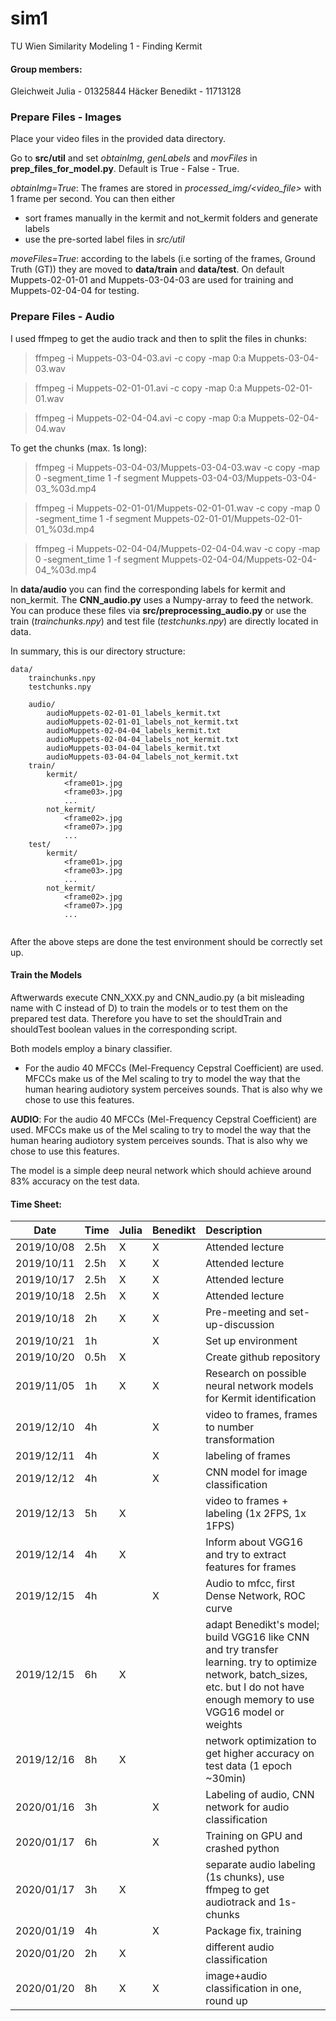 
# sim1
TU Wien Similarity Modeling 1 - Finding Kermit

#### Group members: 
Gleichweit Julia - 01325844
Häcker Benedikt - 11713128

### Prepare Files - Images
Place your video files in the provided data directory.

Go to __src/util__ and set *obtainImg*, *genLabels* and *movFiles* in __prep_files_for_model.py__.
Default is True - False - True.    

*obtainImg=True*: The frames are stored in *processed_img/<video_file>* with 1 frame per second. You can then either 
* sort frames manually in the kermit and not_kermit folders and generate labels
* use the pre-sorted label files in *src/util*


*moveFiles=True*: according to the labels (i.e sorting of the frames, Ground Truth (GT)) they are moved to __data/train__ and __data/test__. 
On default Muppets-02-01-01 and Muppets-03-04-03 are used for training and Muppets-02-04-04 for testing.  


### Prepare Files - Audio

I used ffmpeg to get the audio track and then to split the files in chunks:

>ffmpeg -i Muppets-03-04-03.avi -c copy -map 0:a Muppets-03-04-03.wav

>ffmpeg -i Muppets-02-01-01.avi -c copy -map 0:a Muppets-02-01-01.wav

>ffmpeg -i Muppets-02-04-04.avi -c copy -map 0:a Muppets-02-04-04.wav

To get the chunks (max. 1s long): 

> ffmpeg -i Muppets-03-04-03/Muppets-03-04-03.wav -c copy -map 0 -segment_time 1 -f segment Muppets-03-04-03/Muppets-03-04-03_%03d.mp4

> ffmpeg -i Muppets-02-01-01/Muppets-02-01-01.wav -c copy -map 0 -segment_time 1 -f segment Muppets-02-01-01/Muppets-02-01-01_%03d.mp4

> ffmpeg -i Muppets-02-04-04/Muppets-02-04-04.wav -c copy -map 0 -segment_time 1 -f segment Muppets-02-04-04/Muppets-02-04-04_%03d.mp4

In __data/audio__ you can find the corresponding labels for kermit and non_kermit. 
The __CNN_audio.py__ uses a Numpy-array to feed the network. You can produce these files via __src/preprocessing_audio.py__ or use the train (*trainchunks.npy*) and test file (*testchunks.npy*) are directly located in data.

In summary, this is our directory structure:
```
data/
    trainchunks.npy
    testchunks.npy
    
    audio/
        audioMuppets-02-01-01_labels_kermit.txt
        audioMuppets-02-01-01_labels_not_kermit.txt
        audioMuppets-02-04-04_labels_kermit.txt
        audioMuppets-02-04-04_labels_not_kermit.txt
        audioMuppets-03-04-04_labels_kermit.txt
        audioMuppets-03-04-04_labels_not_kermit.txt
    train/        
        kermit/
            <frame01>.jpg
            <frame03>.jpg
            ...
        not_kermit/
            <frame02>.jpg
            <frame07>.jpg
            ...                        
    test/        
        kermit/
            <frame01>.jpg
            <frame03>.jpg
            ...
        not_kermit/
            <frame02>.jpg
            <frame07>.jpg
            ...                         
    
```

After the above steps are done the test environment should be correctly set up.

#### Train the Models
Aftwerwards execute CNN_XXX.py and CNN_audio.py (a bit misleading name with C instead of D) to train the models or to test them on the prepared test data.
Therefore you have to set the shouldTrain and shouldTest boolean values in the corresponding script.
   
Both models employ a binary classifier. 

- For the audio 40 MFCCs (Mel-Frequency Cepstral Coefficient) are used. MFCCs make us of the  Mel scaling to try to model the way that the human hearing audiotory system perceives sounds.
That is also why we chose to use this features.

__AUDIO__: For the audio 40 MFCCs (Mel-Frequency Cepstral Coefficient) are used. MFCCs make us of the  Mel scaling to try to model the way that the human hearing audiotory system perceives sounds.
That is also why we chose to use this features.

The model is a simple deep neural network which should achieve around 83% accuracy on the test data.


#### Time Sheet: 
| Date| Time   | Julia | Benedikt| Description|
|-------|:---------|:-------|:----|:------|
|2019/10/08| 2.5h | X | X | Attended lecture|
|2019/10/11| 2.5h | X | X |Attended lecture|
|2019/10/17| 2.5h | X | X |  Attended lecture|
|2019/10/18| 2.5h | X | X |  Attended lecture|
|2019/10/18|2h|X | X| Pre-meeting and set-up-discussion
|2019/10/21 |  1h | | X | Set up environment|
|2019/10/20| 0.5h | X | |  Create github repository|
|2019/11/05| 1h | X | X| Research on possible neural network models for Kermit identification|
|2019/12/10| 4h |  | X| video to frames, frames to number transformation|
|2019/12/11| 4h | | X| labeling of frames|
|2019/12/12| 4h |  | X| CNN model for image classification|
|2019/12/13| 5h | X | | video to frames + labeling (1x 2FPS, 1x 1FPS)
|2019/12/14| 4h | X | | Inform about VGG16 and try to extract features for frames|
|2019/12/15| 4h |  | X| Audio to mfcc, first Dense Network, ROC curve|
|2019/12/15| 6h | X | | adapt Benedikt's model; build VGG16 like CNN and try transfer learning. try to optimize network, batch_sizes, etc. but I do not have enough memory to use VGG16 model or weights|
|2019/12/16| 8h | X | | network optimization to get higher accuracy on test data (1 epoch ~30min)|
|2020/01/16| 3h |  | X| Labeling of audio, CNN network for audio classification|
|2020/01/17| 6h |  | X| Training on GPU and crashed python|
|2020/01/17| 3h | X | | separate audio labeling (1s chunks), use ffmpeg to get audiotrack and 1s-chunks
|2020/01/19| 4h |  | X| Package fix, training|
|2020/01/20| 2h | X | | different audio classification|
|2020/01/20| 8h | X | X| image+audio classification in one, round up|

